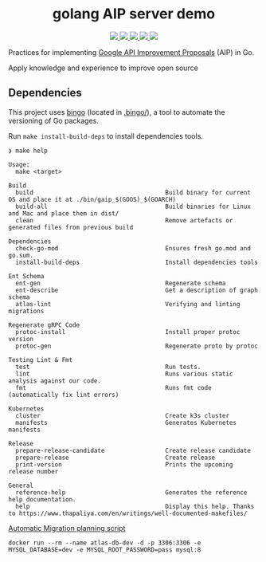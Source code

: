 <div align="center">
  <h1>golang AIP server demo</h1>
</div>
<p align="center">
<a href="https://github.com/qclaogui/gaip/actions/workflows/ci.yml">
  <img src="https://github.com/qclaogui/gaip/actions/workflows/ci.yml/badge.svg">
</a>
<a href="https://goreportcard.com/report/github.com/qclaogui/gaip">
  <img src="https://goreportcard.com/badge/github.com/qclaogui/gaip?v=1" />
</a>
<a href="https://hub.docker.com/r/qclaogui/gaip">
  <img src="https://img.shields.io/docker/pulls/qclaogui/gaip.svg">
</a>
<a href="https://github.com/qclaogui/gaip/blob/master/LICENSE">
  <img src="https://img.shields.io/github/license/qclaogui/gaip.svg">
</a>
<a href="https://github.com/qclaogui/gaip/tags">
  <img src="https://img.shields.io/github/last-commit/qclaogui/gaip">
</a>
</p>

Practices for implementing [Google API Improvement Proposals](https://aip.dev/) (AIP) in Go.

Apply knowledge and experience to improve open source

## Dependencies

This project uses [bingo](https://github.com/bwplotka/bingo) (located in [.bingo/](.bingo/)), a tool to automate the versioning of Go packages.

Run `make install-build-deps` to install dependencies tools.

```shell
❯ make help

Usage:
  make <target>

Build
  build                                     Build binary for current OS and place it at ./bin/gaip_$(GOOS)_$(GOARCH)
  build-all                                 Build binaries for Linux and Mac and place them in dist/
  clean                                     Remove artefacts or generated files from previous build

Dependencies
  check-go-mod                              Ensures fresh go.mod and go.sum.
  install-build-deps                        Install dependencies tools

Ent Schema
  ent-gen                                   Regenerate schema
  ent-describe                              Get a description of graph schema
  atlas-lint                                Verifying and linting migrations

Regenerate gRPC Code
  protoc-install                            Install proper protoc version
  protoc-gen                                Regenerate proto by protoc

Testing Lint & Fmt
  test                                      Run tests.
  lint                                      Runs various static analysis against our code.
  fmt                                       Runs fmt code (automatically fix lint errors)

Kubernetes
  cluster                                   Create k3s cluster
  manifests                                 Generates Kubernetes manifests

Release
  prepare-release-candidate                 Create release candidate
  prepare-release                           Create release
  print-version                             Prints the upcoming release number

General
  reference-help                            Generates the reference help documentation.
  help                                      Display this help. Thanks to https://www.thapaliya.com/en/writings/well-documented-makefiles/
```

[Automatic Migration planning script](https://entgo.io/docs/versioned/programmatically#2-automatic-migration-planning-script)

```shell
docker run --rm --name atlas-db-dev -d -p 3306:3306 -e MYSQL_DATABASE=dev -e MYSQL_ROOT_PASSWORD=pass mysql:8
```
